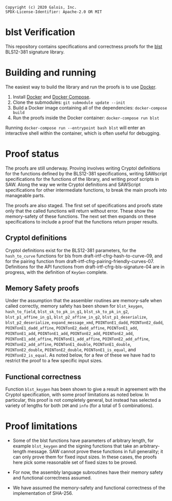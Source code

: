 ```
Copyright (c) 2020 Galois, Inc.
SPDX-License-Identifier: Apache-2.0 OR MIT
```

# blst Verification

This repository contains specifications and correctness proofs for the [blst](https://github.com/supranational/blst) BLS12-381 signature library.

# Building and running
The easiest way to build the library and run the proofs is to use [Docker](https://www.docker.com/).

1. Install [Docker](https://docs.docker.com/get-docker/) and [Docker Compose](https://docs.docker.com/compose/install/).
2. Clone the submodules: `git submodule update --init`
3. Build a Docker image containing all of the dependencies: `docker-compose build`
4. Run the proofs inside the Docker container: `docker-compose run blst`

Running `docker-compose run --entrypoint bash blst` will enter an interactive shell within the container, which is often useful for debugging.

# Proof status
The proofs are still underway.  Proving involves writing Cryptol definitions for the functions defined by the BLS12-381 specifications, writing SAWscript specifications for the functions of the library, and writing proof scripts in SAW.  Along the way we write Cryptol definitions and SAWScript specifications for other intermediate functions, to break the main proofs into manageable parts.

The proofs are also staged.  The first set of specifications and proofs state only that the called functions will return without error.  These show the memory-safety of these functions.  The next set then expands on these specifications to include a proof that the functions return proper results.

## Cryptol definitions

Cryptol definitions exist for the BLS12-381 parameters, for the `hash_to_curve` functions for bls from draft-irtf-cfrg-hash-to-curve-09, and for the pairing function from draft-irtf-cfrg-pairing-friendly-curves-07.  Definitions for the API functions from draft-irtf-cfrg-bls-signature-04 are in progress, with the definition of `KeyGen` complete.

## Memory Safety proofs

Under the assumption that the assembler routines are memory-safe when called correctly, memory safety has been shown for `blst_keygen`, `hash_to_field`, `blst_sk_to_pk_in_g1`, `blst_sk_to_pk_in_g2`, `blst_p1_affine_in_g1`, `blst_p2_affine_in_g2`, `blst_p1_deserialize`, `blst_p2_deserialize`, `expand_message_xmd`, `POINTonE1_dadd`, `POINTonE2_dadd`, `POINTonE1_dadd_affine`, `POINTonE2_dadd_affine`, `POINTonE1_add`, `POINTonE1_add`, `POINTonE1_add`, `POINTonE2_add`, `POINTonE2_add`, `POINTonE1_add_affine`, `POINTonE1_add_affine`, `POINTonE2_add_affine`, `POINTonE2_add_affine`, `POINTonE1_double`, `POINTonE1_double`, `POINTonE2_double`, `POINTonE2_double`, `POINTonE1_is_equal`, and `POINTonE2_is_equal`.  As noted below, for a few of these we have had to restrict the proof to a few specific input sizes.

## Functional correctness

Function `blst_keygen` has been shown to give a result in agreement with the Cryptol specification, with some proof limitations as noted below. In particular, this proof is not completely general, but instead has selected a variety of lengths for both `IKM` and `info` (for a total of 5 combinations).

# Proof limitations

* Some of the blst functions have parameters of arbitrary length, for example `blst_keygen` and the signing functions that take an arbitrary-length message.  SAW cannot prove these functions in full generality; it can only prove them for fixed input sizes.  In these cases, the proofs here pick some reasonable set of fixed sizes to be proved.

* For now, the assembly language subroutines have their memory safety and functional correctness assumed.

* We have assumed the memory-safety and functional correctness of the implementation of SHA-256.
